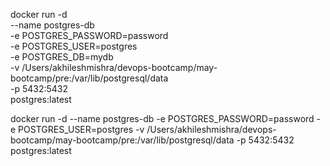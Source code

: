 docker run -d \
  --name postgres-db \
  -e POSTGRES_PASSWORD=password \
  -e POSTGRES_USER=postgres \
  -e POSTGRES_DB=mydb \
  -v /Users/akhileshmishra/devops-bootcamp/may-bootcamp/pre:/var/lib/postgresql/data \
  -p 5432:5432 \
  postgres:latest


docker run -d --name postgres-db  -e POSTGRES_PASSWORD=password -e POSTGRES_USER=postgres -v /Users/akhileshmishra/devops-bootcamp/may-bootcamp/pre:/var/lib/postgresql/data -p 5432:5432 postgres:latest